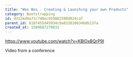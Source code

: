 ```yaml
---
title: "Wes Bos - Creating & Launching your own Products"
category: Bootstrapping
id: 43124d9a71c748ec919882598d024caf
parent_id: 818f455d45934c9a832810634b8b137a
created_at: 1589687279831
---
```


https://www.youtube.com/watch?v=KBlOxBQrP9I

Video from a conference

    